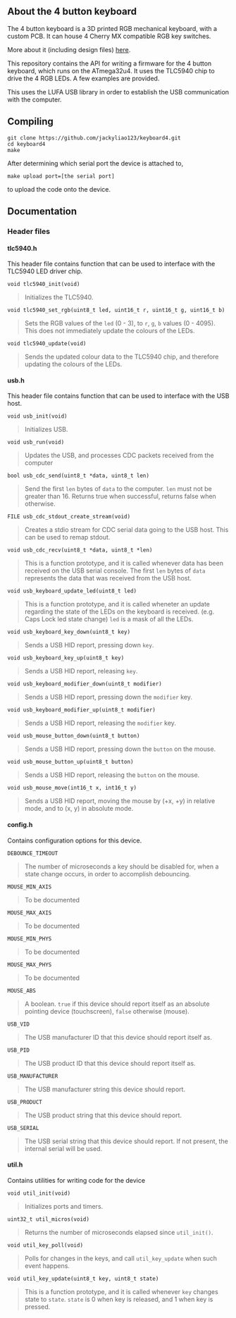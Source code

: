 ## About the 4 button keyboard

The 4 button keyboard is a 3D printed RGB mechanical keyboard, with a custom PCB. It can house 4 Cherry MX compatible RGB key switches.

More about it (including design files) [here](https://jackyliao.me/projects/keyboard4).

This repository contains the API for writing a firmware for the 4 button keyboard, which runs on the ATmega32u4. It uses the TLC5940 chip to drive the 4 RGB LEDs. A few examples are provided.

This uses the LUFA USB library in order to establish the USB communication with the computer.

## Compiling

```
git clone https://github.com/jackyliao123/keyboard4.git
cd keyboard4
make
```

After determining which serial port the device is attached to, 

```
make upload port=[the serial port]
```

to upload the code onto the device.

## Documentation

### Header files

#### tlc5940.h
This header file contains function that can be used to interface with the TLC5940 LED driver chip.

`void tlc5940_init(void)`

> Initializes the TLC5940.

`void tlc5940_set_rgb(uint8_t led, uint16_t r, uint16_t g, uint16_t b)`

> Sets the RGB values of the `led` (0 - 3), to `r`, `g`, `b` values (0 - 4095). This does not immediately update the colours of the LEDs.

`void tlc5940_update(void)`

> Sends the updated colour data to the TLC5940 chip, and therefore updating the colours of the LEDs.


#### usb.h
This header file contains function that can be used to interface with the USB host.

`void usb_init(void)`

> Initializes USB.

`void usb_run(void)`

> Updates the USB, and processes CDC packets received from the computer

`bool usb_cdc_send(uint8_t *data, uint8_t len)`

> Send the first `len` bytes of `data` to the computer. `len` must not be greater than 16.
> Returns true when successful, returns false when otherwise.

`FILE usb_cdc_stdout_create_stream(void)`

> Creates a stdio stream for CDC serial data going to the USB host. This can be used to remap stdout.

`void usb_cdc_recv(uint8_t *data, uint8_t *len)`

> This is a function prototype, and it is called whenever data has been received on the USB serial console.
> The first `len` bytes of `data` represents the data that was received from the USB host.

`void usb_keyboard_update_led(uint8_t led)`

> This is a function prototype, and it is called wheneter an update regarding the state of the LEDs on the keyboard is received. (e.g. Caps Lock led state change)
> `led` is a mask of all the LEDs.

`void usb_keyboard_key_down(uint8_t key)`

> Sends a USB HID report, pressing down `key`.

`void usb_keyboard_key_up(uint8_t key)`

> Sends a USB HID report, releasing `key`.

`void usb_keyboard_modifier_down(uint8_t modifier)`

> Sends a USB HID report, pressing down the `modifier` key.

`void usb_keyboard_modifier_up(uint8_t modifier)`

> Sends a USB HID report, releasing the `modifier` key.

`void usb_mouse_button_down(uint8_t button)`

> Sends a USB HID report, pressing down the `button` on the mouse.

`void usb_mouse_button_up(uint8_t button)`

> Sends a USB HID report, releasing the `button` on the mouse.

`void usb_mouse_move(int16_t x, int16_t y)`

> Sends a USB HID report, moving the mouse by (+x, +y) in relative mode, and to (x, y) in absolute mode.

#### config.h

Contains configuration options for this device.

`DEBOUNCE_TIMEOUT`

> The number of microseconds a key should be disabled for, when a state change occurs, in order to accomplish debouncing.

`MOUSE_MIN_AXIS`

> To be documented

`MOUSE_MAX_AXIS`

> To be documented

`MOUSE_MIN_PHYS`

> To be documented

`MOUSE_MAX_PHYS`

> To be documented

`MOUSE_ABS`

> A boolean. `true` if this device should report itself as an absolute pointing device (touchscreen), `false` otherwise (mouse).

`USB_VID`

> The USB manufacturer ID that this device should report itself as.

`USB_PID`

> The USB product ID that this device should report itself as.

`USB_MANUFACTURER`

> The USB manufacturer string this device should report.

`USB_PRODUCT`

> The USB product string that this device should report.

`USB_SERIAL`

> The USB serial string that this device should report. If not present, the internal serial will be used.

#### util.h

Contains utilities for writing code for the device

`void util_init(void)`

> Initializes ports and timers.

`uint32_t util_micros(void)`

> Returns the number of microseconds elapsed since `util_init()`.

`void util_key_poll(void)`

> Polls for changes in the keys, and call `util_key_update` when such event happens.

`void util_key_update(uint8_t key, uint8_t state)`

> This is a function prototype, and it is called whenever `key` changes state to `state`.
> `state` is 0 when key is released, and 1 when key is pressed.
